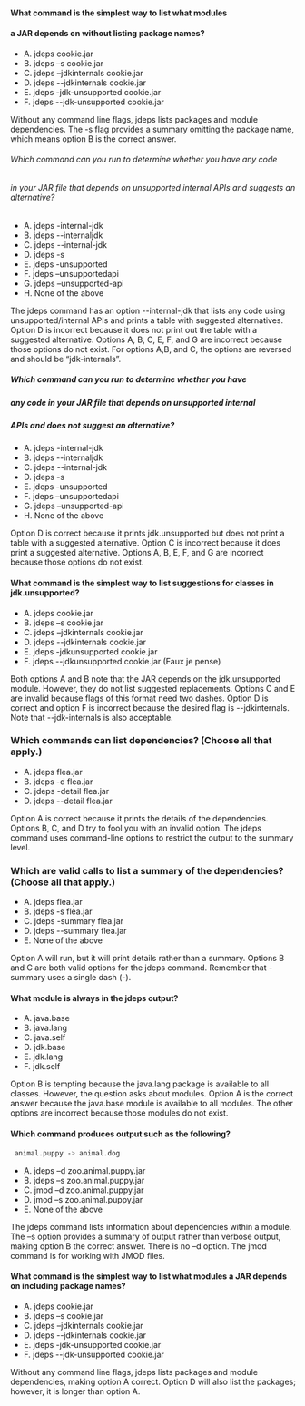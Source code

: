 #### What command is the simplest way to list what modules
#### a JAR depends on without listing package names?
*  A. jdeps cookie.jar
*  B. jdeps –s cookie.jar
*  C. jdeps –jdkinternals cookie.jar
*  D. jdeps --jdkinternals cookie.jar
*  E. jdeps -jdk-unsupported cookie.jar
*  F. jdeps --jdk-unsupported cookie.jar

Without any command line flags, jdeps lists packages and module dependencies.
The -s flag provides a summary omitting the package name,
which means option B is the correct answer.

###### Which command can you run to determine whether you have any code
###### in your JAR file that depends on unsupported internal APIs and suggests an alternative?
* A. jdeps -internal-jdk
* B. jdeps --internaljdk
* C. jdeps --internal-jdk
* D. jdeps -s
* E. jdeps -unsupported
* F. jdeps –unsupportedapi
* G. jdeps –unsupported-api
* H. None of the above

The jdeps command has an option --internal-jdk that lists any
code using unsupported/internal APIs and prints a table with suggested alternatives.
Option D is incorrect because it does not print out the table with a suggested alternative.
Options A, B, C, E, F, and G are incorrect because those options do not exist.
For options A,B, and C, the options are reversed and should be “jdk-internals”.

##### Which command can you run to determine whether you have
##### any code in your JAR file that depends on unsupported internal
##### APIs and does not suggest an alternative?
*  A. jdeps -internal-jdk
*  B. jdeps --internaljdk
*  C. jdeps --internal-jdk
*  D. jdeps -s
*  E. jdeps -unsupported
*  F. jdeps –unsupportedapi
*  G. jdeps –unsupported-api
*  H. None of the above

Option D is correct because it prints jdk.unsupported
but does not print a table with a suggested alternative.
Option C is incorrect because it does print a suggested alternative.
Options A, B, E, F, and G are incorrect because those options do not exist.

#### What command is the simplest way to list suggestions for classes in jdk.unsupported?
* A. jdeps cookie.jar
* B. jdeps –s cookie.jar
* C. jdeps –jdkinternals cookie.jar
* D. jdeps --jdkinternals cookie.jar
* E. jdeps -jdkunsupported cookie.jar
* F. jdeps --jdkunsupported cookie.jar
(Faux je pense)

Both options A and B note that the JAR depends on the jdk.unsupported module.
However, they do not list suggested replacements.
Options C and E are invalid because flags of this format need two dashes.
Option D is correct and option F is incorrect because the desired flag is --jdkinternals.
Note that --jdk-internals is also acceptable.

### Which commands can list dependencies? (Choose all that apply.)
* A. jdeps flea.jar
* B. jdeps -d flea.jar
* C. jdeps -detail flea.jar
* D. jdeps --detail flea.jar

Option A is correct because it prints the details of the dependencies.
Options B, C, and D try to fool you with an invalid option.
The jdeps command uses command-line options to restrict the output to the summary level.

### Which are valid calls to list a summary of the dependencies? (Choose all that apply.)
* A. jdeps flea.jar
* B. jdeps -s flea.jar
* C. jdeps -summary flea.jar
* D. jdeps --summary flea.jar
* E. None of the above

Option A will run, but it will print details rather than a summary.
Options B and C are both valid options for the jdeps command.
Remember that -summary uses a single dash (-).

#### What module is always in the jdeps output?
* A. java.base
* B. java.lang
* C. java.self
* D. jdk.base
* E. jdk.lang
* F. jdk.self

Option B is tempting because the java.lang package is available to all classes.
However, the question asks about modules.
Option A is the correct answer because the java.base module
is available to all modules.
The other options are incorrect because those modules do not exist.

#### Which command produces output such as the following?
```ssh
 animal.puppy -˃ animal.dog
```

* A. jdeps –d zoo.animal.puppy.jar
* B. jdeps –s zoo.animal.puppy.jar
* C. jmod –d zoo.animal.puppy.jar
* D. jmod –s zoo.animal.puppy.jar
* E. None of the above

The jdeps command lists information about dependencies within a module.
The –s option provides a summary of output rather than verbose output,
making option B the correct answer.
There is no –d option. The jmod command is for working with JMOD files.

#### What command is the simplest way to list what modules a JAR depends on including package names?
*  A. jdeps cookie.jar
*  B. jdeps –s cookie.jar
*  C. jdeps –jdkinternals cookie.jar
*  D. jdeps --jdkinternals cookie.jar
*  E. jdeps -jdk-unsupported cookie.jar
*  F. jdeps --jdk-unsupported cookie.jar

Without any command line flags, jdeps lists packages and module dependencies,
making option A correct. Option D will also list the packages; however,
it is longer than option A.

